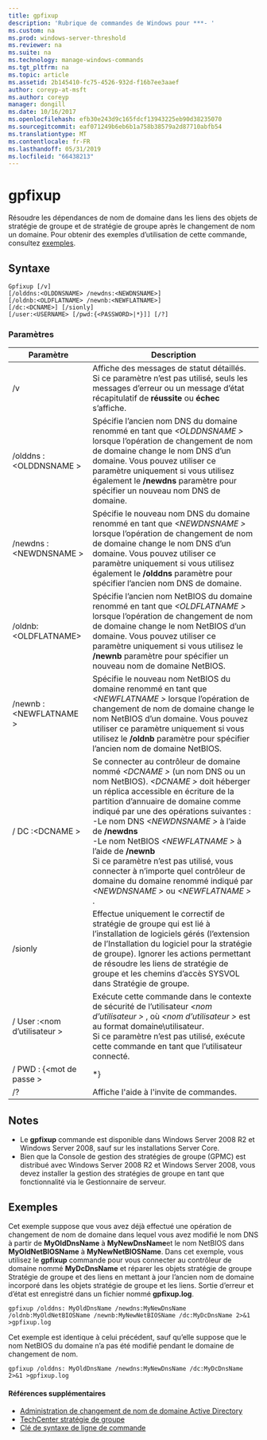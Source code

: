 ```yaml
---
title: gpfixup
description: 'Rubrique de commandes de Windows pour ***- '
ms.custom: na
ms.prod: windows-server-threshold
ms.reviewer: na
ms.suite: na
ms.technology: manage-windows-commands
ms.tgt_pltfrm: na
ms.topic: article
ms.assetid: 2b145410-fc75-4526-932d-f16b7ee3aaef
author: coreyp-at-msft
ms.author: coreyp
manager: dongill
ms.date: 10/16/2017
ms.openlocfilehash: efb30e243d9c165fdcf13943225eb90d38235070
ms.sourcegitcommit: eaf071249b6eb6b1a758b38579a2d87710abfb54
ms.translationtype: MT
ms.contentlocale: fr-FR
ms.lasthandoff: 05/31/2019
ms.locfileid: "66438213"
---
```

# <a name="gpfixup"></a>gpfixup



Résoudre les dépendances de nom de domaine dans les liens des objets de stratégie de groupe et de stratégie de groupe après le changement de nom un domaine. Pour obtenir des exemples d’utilisation de cette commande, consultez [exemples](#BKMK_Examples).

## <a name="syntax"></a>Syntaxe

```
Gpfixup [/v] 
[/olddns:<OLDDNSNAME> /newdns:<NEWDNSNAME>] 
[/oldnb:<OLDFLATNAME> /newnb:<NEWFLATNAME>] 
[/dc:<DCNAME>] [/sionly] 
[/user:<USERNAME> [/pwd:{<PASSWORD>|*}]] [/?]
```

### <a name="parameters"></a>Paramètres

|       Paramètre       |                                                                                                                                                                                                                               Description                                                                                                                                                                                                                               |
|-----------------------|-------------------------------------------------------------------------------------------------------------------------------------------------------------------------------------------------------------------------------------------------------------------------------------------------------------------------------------------------------------------------------------------------------------------------------------------------------------------------|
|          /v           |                                                                                                                                                      Affiche des messages de statut détaillés.</br>Si ce paramètre n’est pas utilisé, seuls les messages d’erreur ou un message d’état récapitulatif de **réussite** ou **échec** s’affiche.                                                                                                                                                       |
| /olddns :\<OLDDNSNAME > |                                                                                                           Spécifie l’ancien nom DNS du domaine renommé en tant que  *\<OLDDNSNAME >* lorsque l’opération de changement de nom de domaine change le nom DNS d’un domaine. Vous pouvez utiliser ce paramètre uniquement si vous utilisez également le **/newdns** paramètre pour spécifier un nouveau nom DNS de domaine.                                                                                                            |
| /newdns :\<NEWDNSNAME > |                                                                                                          Spécifie le nouveau nom DNS du domaine renommé en tant que  *\<NEWDNSNAME >* lorsque l’opération de changement de nom de domaine change le nom DNS d’un domaine. Vous pouvez utiliser ce paramètre uniquement si vous utilisez également le **/olddns** paramètre pour spécifier l’ancien nom DNS de domaine.                                                                                                           |
| /oldnb:\<OLDFLATNAME> |                                                                                                        Spécifie l’ancien nom NetBIOS du domaine renommé en tant que  *\<OLDFLATNAME >* lorsque l’opération de changement de nom de domaine change le nom NetBIOS d’un domaine. Vous pouvez utiliser ce paramètre uniquement si vous utilisez le **/newnb** paramètre pour spécifier un nouveau nom de domaine NetBIOS.                                                                                                        |
| /newnb :\<NEWFLATNAME > |                                                                                                       Spécifie le nouveau nom NetBIOS du domaine renommé en tant que  *\<NEWFLATNAME >* lorsque l’opération de changement de nom de domaine change le nom NetBIOS d’un domaine. Vous pouvez utiliser ce paramètre uniquement si vous utilisez le **/oldnb** paramètre pour spécifier l’ancien nom de domaine NetBIOS.                                                                                                       |
|     / DC :\<DCNAME >     | Se connecter au contrôleur de domaine nommé  *\<DCNAME >* (un nom DNS ou un nom NetBIOS). *\<DCNAME >* doit héberger un réplica accessible en écriture de la partition d’annuaire de domaine comme indiqué par une des opérations suivantes :</br>-Le nom DNS  *\<NEWDNSNAME >* à l’aide de **/newdns**</br>-Le nom NetBIOS  *\<NEWFLATNAME >* à l’aide de **/newnb**</br>Si ce paramètre n’est pas utilisé, vous connecter à n’importe quel contrôleur de domaine du domaine renommé indiqué par  *\<NEWDNSNAME >* ou  *\<NEWFLATNAME >* . |
|        /sionly        |                                                                                                                           Effectue uniquement le correctif de stratégie de groupe qui est lié à l’installation de logiciels gérés (l’extension de l’Installation du logiciel pour la stratégie de groupe). Ignorer les actions permettant de résoudre les liens de stratégie de groupe et les chemins d’accès SYSVOL dans Stratégie de groupe.                                                                                                                           |
|   / User :\<nom d’utilisateur >   |                                                                                                                                   Exécute cette commande dans le contexte de sécurité de l’utilisateur  *\<nom d’utilisateur >* , où  *\<nom d’utilisateur >* est au format domaine\utilisateur.</br>Si ce paramètre n’est pas utilisé, exécute cette commande en tant que l’utilisateur connecté.                                                                                                                                    |
|   / PWD : {\<mot de passe >   |                                                                                                                                                                                                                                   \*}                                                                                                                                                                                                                                   |
|          /?           |                                                                                                                                                                                                                  Affiche l'aide à l'invite de commandes.                                                                                                                                                                                                                   |

## <a name="remarks"></a>Notes

-   Le **gpfixup** commande est disponible dans Windows Server 2008 R2 et Windows Server 2008, sauf sur les installations Server Core.
-   Bien que la Console de gestion des stratégies de groupe (GPMC) est distribué avec Windows Server 2008 R2 et Windows Server 2008, vous devez installer la gestion des stratégies de groupe en tant que fonctionnalité via le Gestionnaire de serveur.

## <a name="BKMK_Examples"></a>Exemples

Cet exemple suppose que vous avez déjà effectué une opération de changement de nom de domaine dans lequel vous avez modifié le nom DNS à partir de **MyOldDnsName** à **MyNewDnsName**et le nom NetBIOS dans  **MyOldNetBIOSName** à **MyNewNetBIOSName**. Dans cet exemple, vous utilisez le **gpfixup** commande pour vous connecter au contrôleur de domaine nommé **MyDcDnsName** et réparer les objets stratégie de groupe Stratégie de groupe et des liens en mettant à jour l’ancien nom de domaine incorporé dans les objets stratégie de groupe et les liens. Sortie d’erreur et d’état est enregistré dans un fichier nommé **gpfixup.log**.
```
gpfixup /olddns: MyOldDnsName /newdns:MyNewDnsName /oldnb:MyOldNetBIOSName /newnb:MyNewNetBIOSName /dc:MyDcDnsName 2>&1 >gpfixup.log
```
Cet exemple est identique à celui précédent, sauf qu’elle suppose que le nom NetBIOS du domaine n’a pas été modifié pendant le domaine de changement de nom.
```
gpfixup /olddns: MyOldDnsName /newdns:MyNewDnsName /dc:MyDcDnsName 2>&1 >gpfixup.log
```

#### <a name="additional-references"></a>Références supplémentaires

-   [Administration de changement de nom de domaine Active Directory](https://go.microsoft.com/fwlink/?LinkId=198385)
-   [TechCenter stratégie de groupe](https://go.microsoft.com/fwlink/?LinkID=145531)
-   [Clé de syntaxe de ligne de commande](command-line-syntax-key.md)